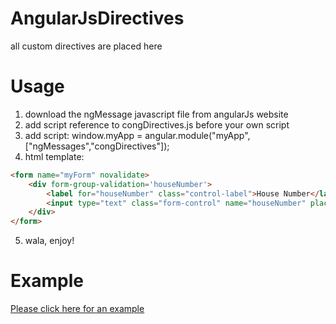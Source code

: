 # AngularJsDirectives
all custom directives are placed here

# Usage
1. download the ngMessage javascript file from angularJs website
2. add script reference to congDirectives.js before your own script
3. add script: window.myApp = angular.module("myApp", ["ngMessages","congDirectives"]);
4. html template:
```html
<form name="myForm" novalidate>
    <div form-group-validation='houseNumber'>
        <label for="houseNumber" class="control-label">House Number</label>
        <input type="text" class="form-control" name="houseNumber" placeholder="House Number" ng-model="houseNumber" required ng-pattern="/^\d{1,10}$/">
    </div>
</form>
```
5. wala, enjoy!

# Example
[Please click here for an example](http://plnkr.co/0PYuNJQDSsxLpHic0ADa "Example")

